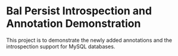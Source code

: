 # Bal Persist Introspection and Annotation Demonstration

This project is to demonstrate the newly added annotations and the introspection support for MySQL databases.
